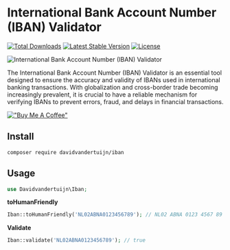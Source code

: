 # International Bank Account Number (IBAN) Validator

<a href="https://packagist.org/packages/davidvandertuijn/iban"><img src="https://poser.pugx.org/davidvandertuijn/iban/d/total.svg" alt="Total Downloads"></a>
<a href="https://packagist.org/packages/davidvandertuijn/iban"><img src="https://poser.pugx.org/davidvandertuijn/iban/v/stable.svg" alt="Latest Stable Version"></a>
<a href="https://packagist.org/packages/davidvandertuijn/iban"><img src="https://poser.pugx.org/davidvandertuijn/iban/license.svg" alt="License"></a>

![International Bank Account Number (IBAN) Validator](https://cdn.davidvandertuijn.nl/github/iban.png)

The International Bank Account Number (IBAN) Validator is an essential tool designed to ensure the accuracy and validity of IBANs used in international banking transactions. With globalization and cross-border trade becoming increasingly prevalent, it is crucial to have a reliable mechanism for verifying IBANs to prevent errors, fraud, and delays in financial transactions.

[!["Buy Me A Coffee"](https://www.buymeacoffee.com/assets/img/custom_images/orange_img.png)](https://www.buymeacoffee.com/davidvandertuijn)

## Install

```
composer require davidvandertuijn/iban
```

## Usage

```php
use Davidvandertuijn\Iban;
```

**toHumanFriendly**

```php
Iban::toHumanFriendly('NL02ABNA0123456789'); // NL02 ABNA 0123 4567 89
```

**Validate**

```php
Iban::validate('NL02ABNA0123456789'); // true
```
